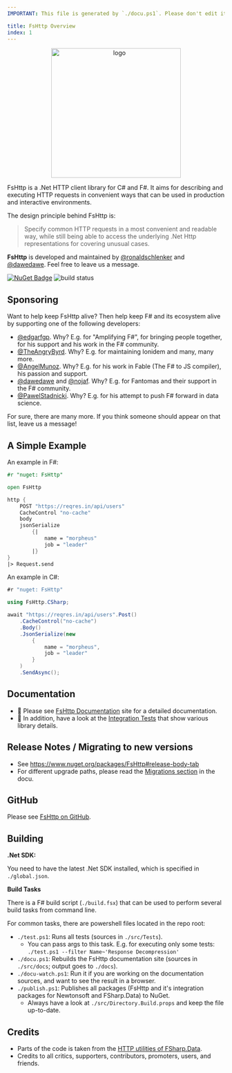 ```yaml
---
IMPORTANT: This file is generated by `./docu.ps1`. Please don't edit it manually!

title: FsHttp Overview
index: 1
---
```

<p align="center">
    <img src='https://raw.githubusercontent.com/fsprojects/FsHttp/master/docs/img/logo_big.png' alt='logo' width='300' />
</p>

FsHttp is a .Net HTTP client library for C# and F#. It aims for describing and executing HTTP requests in convenient ways that can be used in production and interactive environments.

The design principle behind FsHttp is:

> Specify common HTTP requests in a most convenient and readable way, while still being able to access the underlying .Net Http representations for covering unusual cases.

**FsHttp** is developed and maintained by [@ronaldschlenker](https://github.com/ronaldschlenker) and [@dawedawe](https://github.com/dawedawe). Feel free to leave us a message.

[![NuGet Badge](http://img.shields.io/nuget/v/FsHttp.svg?style=flat)](https://www.nuget.org/packages/FsHttp) ![build status](https://github.com/fsprojects/FsHttp/actions/workflows/push-master_pull-request.yml/badge.svg?event=push)


Sponsoring
----------

Want to help keep FsHttp alive? Then help keep F# and its ecosystem alive by supporting one of the following developers:

* [@edgarfgp](https://github.com/sponsors/edgarfgp). Why? E.g. for "Amplifying F#", for bringing people together, for his support and his work in the F# community.
* [@TheAngryByrd](https://github.com/sponsors/TheAngryByrd). Why? E.g. for maintaining Ionidem and many, many more.
* [@AngelMunoz](https://github.com/sponsors/AngelMunoz). Why? E.g. for his work in Fable (The F# to JS compiler), his passion and support.
* [@dawedawe](https://github.com/sponsors/dawedawe) and [@nojaf](https://github.com/sponsors/nojaf). Why? E.g. for Fantomas and their support in the F# community.
* [@PawelStadnicki](https://github.com/sponsors/PawelStadnicki). Why? E.g. for his attempt to push F# forward in data science.

For sure, there are many more. If you think someone should appear on that list, leave us a message!


A Simple Example
----------------

An example in F#:

```fsharp
#r "nuget: FsHttp"

open FsHttp

http {
    POST "https://reqres.in/api/users"
    CacheControl "no-cache"
    body
    jsonSerialize
        {|
            name = "morpheus"
            job = "leader"
        |}
}
|> Request.send
```

An example in C#:

```csharp
#r "nuget: FsHttp"

using FsHttp.CSharp;

await "https://reqres.in/api/users".Post()
    .CacheControl("no-cache")
    .Body()
    .JsonSerialize(new
        {
            name = "morpheus",
            job = "leader"
        }
    )
    .SendAsync();
```


Documentation
-------------

* 📖 Please see [FsHttp Documentation](https://fsprojects.github.io/FsHttp) site for a detailed documentation.
* 🧪 In addition, have a look at the [Integration Tests](https://github.com/fsprojects/FsHttp/tree/master/src/Tests) that show various library details.


Release Notes / Migrating to new versions
---

* See https://www.nuget.org/packages/FsHttp#release-body-tab
* For different upgrade paths, please read the [Migrations section](https://fsprojects.github.io/FsHttp/Migrations.html) in the docu.


GitHub
-------------

Please see [FsHttp on GitHub](https://github.com/fsprojects/FsHttp).


Building
--------

**.Net SDK:**

You need to have the latest .Net SDK installed, which is specified in `./global.json`.

**Build Tasks**

There is a F# build script (`./build.fsx`) that can be used to perform several build tasks from command line.

For common tasks, there are powershell files located in the repo root:

* `./test.ps1`: Runs all tests (sources in `./src/Tests`).
  * You can pass args to this task. E.g. for executing only some tests:
    `./test.ps1 --filter Name~'Response Decompression'`
* `./docu.ps1`: Rebuilds the FsHttp documentation site (sources in `./src/docs`; output goes to `./docs`).
* `./docu-watch.ps1`: Run it if you are working on the documentation sources, and want to see the result in a browser.
* `./publish.ps1`: Publishes all packages (FsHttp and it's integration packages for Newtonsoft and FSharp.Data) to NuGet.
  * Always have a look at `./src/Directory.Build.props` and keep the file up-to-date.


Credits
-------

* Parts of the code is taken from the [HTTP utilities of FSharp.Data](https://fsprojects.github.io/FSharp.Data/library/Http.html).
* Credits to all critics, supporters, contributors, promoters, users, and friends.

